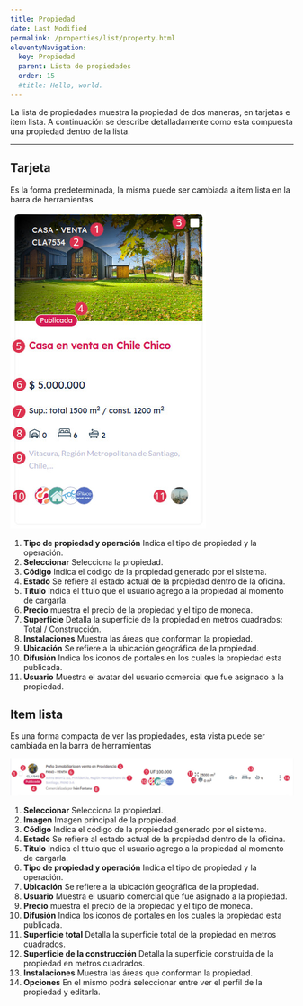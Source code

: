 ```yaml
---
title: Propiedad
date: Last Modified
permalink: /properties/list/property.html
eleventyNavigation:
  key: Propiedad
  parent: Lista de propiedades
  order: 15
  #title: Hello, world.
---
```


La lista de propiedades muestra la propiedad de dos maneras, en tarjetas e item lista. A continuación se describe detalladamente como esta compuesta una propiedad dentro de la lista.

---

## Tarjeta

Es la forma predeterminada, la misma puede ser cambiada a item lista en la barra de herramientas.

![propiedad](/content/images/properties/list/property-card.jpg)

1. **Tipo de propiedad y operación** 
Indica el tipo de propiedad y la operación.
2. **Seleccionar** 
Selecciona la propiedad.
3. **Código**
Indica el código de la propiedad generado por el sistema.
4. **Estado**
Se refiere al estado actual de la propiedad dentro de la oficina.
5. **Titulo**
Indica el titulo que el usuario agrego a la propiedad al momento de cargarla.
6. **Precio**
muestra el precio de la propiedad y el tipo de moneda.
7. **Superficie**
Detalla la superficie de la propiedad en metros cuadrados: Total / Construcción.
8. **Instalaciones**
Muestra las áreas que conforman la propiedad.
9. **Ubicación**
Se refiere a la ubicación geográfica de la propiedad.
10. **Difusión**
Indica los iconos de portales en los cuales la propiedad esta publicada.
11. **Usuario**
Muestra el avatar del usuario comercial que fue asignado a la propiedad.

## Item lista
Es una forma compacta de ver las propiedades, esta vista puede ser cambiada en la barra de herramientas

![propiedad](/content/images/properties/list/item-list.jpg)

1. **Seleccionar** 
Selecciona la propiedad.
2. **Imagen** 
Imagen principal de la propiedad.
3. **Código**
Indica el código de la propiedad generado por el sistema.
4. **Estado**
Se refiere al estado actual de la propiedad dentro de la oficina.
5. **Titulo**
Indica el titulo que el usuario agrego a la propiedad al momento de cargarla.
6. **Tipo de propiedad y operación** 
Indica el tipo de propiedad y la operación.
7. **Ubicación**
Se refiere a la ubicación geográfica de la propiedad.
8. **Usuario**
Muestra el usuario comercial que fue asignado a la propiedad.
9. **Precio**
muestra el precio de la propiedad y el tipo de moneda.
10. **Difusión**
Indica los iconos de portales en los cuales la propiedad esta publicada.
11. **Superficie total**
Detalla la superficie total de la propiedad en metros cuadrados.
12. **Superficie de la construcción**
Detalla la superficie construida de la propiedad en metros cuadrados.
13. **Instalaciones**
Muestra las áreas que conforman la propiedad.
14. **Opciones**
En el mismo podrá seleccionar entre ver el perfil de la propiedad y editarla.